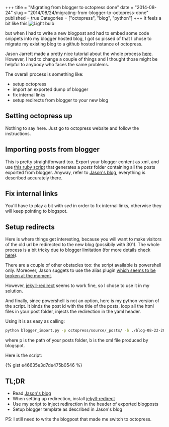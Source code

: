 +++
title = "Migrating from blogger to octopress done"
date = "2014-08-24"
slug = "2014/08/24/migrating-from-blogger-to-octopress-done"
published = true
Categories = ["octopress", "blog", "python"]
+++
It feels a bit like this ![Light bulb](http://i.imgur.com/t0XHtgJ.gif)

but when I had to write a new blogpost and had to embed some code snippets into my blogger hosted blog, I got so pissed of that I chose to migrate my existing blog to a github hosted instance of octopress. 

Jason Jarrett made a pretty nice tutorial about the whole process [here](http://staxmanade.com/2014/04/migrating-blogspot-to-octopress-part-1-introduction/). 
However, I had to change a couple of things and I thought those might be helpful to anybody who faces the same problems.

The overall process is something like:

+ setup octopress
+ import an exported dump of blogger
+ fix internal links
+ setup redirects from blogger to your new blog

## Setting octopress up
Nothing to say here. Just go to octopress website and follow the instructions.

## Importing posts from blogger
This is pretty straightforward too. Export your blogger content as xml, and use [this ruby script](https://gist.github.com/juniorz/1564581) that generates a _posts_ folder containing all the posts exported from blogger. Anyway, refer to [Jason's blog](http://staxmanade.com/2014/04/migrating-blogspot-to-octopress-part-4-import-content-into-ctopress/), everything is described accurately there.

## Fix internal links
You'll have to play a bit with _sed_ in order to fix internal links, otherwise they will keep pointing to blogspot. 

## Setup redirects
Here is where things get interesting, because you will want to make visitors of the old url be redirected to the new blog (possibily with 301). The whole process is a bit tricky due to blogger limitation (for more details check [here](http://staxmanade.com/2014/04/migrating-blogspot-to-octopress-part-6-301-redirect-old-posts-to-new-location/)). 

There are a couple of other obstacles too: the script available is powershell only. Moreover, Jason suggets to use the alias plugin [which seems to be broken at the moment](https://github.com/imathis/octopress/issues/1610).

However, [jekyll-redirect](https://github.com/jekyll/jekyll-redirect-from) seems to work fine, so I chose to use it in my solution.

And finally, since powershell is not an option, here is my python version of the script. It binds the post id with the title of the posts, loop all the html files in your post folder, injects the redirection in the yaml header.

Using it is as easy as calling:
```sh
python blogger_import.py -p octopress/source/_posts/ -b ./blog-08-22-2014.xml
```

where p is the path of your posts folder, b is the xml file produced by blogspot.

Here is the script:

{% gist e46635e3d7de475b0546 %}


## TL;DR

+ Read [Jason's blog](http://staxmanade.com/2014/04/migrating-blogspot-to-octopress-part-1-introduction/)
+ When setting up redirection, install [jekyll-redirect](https://github.com/jekyll/jekyll-redirect-from)
+ Use my script to inject redirection in the header of exported blogposts
+ Setup blogger template as described in Jason's blog

PS: I still need to write the blogpost that made me switch to octopress.
